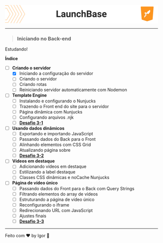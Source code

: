 <div style="">
  <a href="#">
    <img alt="LaunchBase" src=".github/logo.png"/>
  </a>
</div>

---

> ### **Iniciando no Back-end**

<div style="">
  <p>
    Estudando!
  </p>
</div>

**Índice**

  - [ ] **Criando o servidor**
    - [X] Iniciando a configuração do servidor
    - [ ] Criando o servidor
    - [ ] Criando rotas
    - [ ] Reiniciando servidor automaticamente com Nodemon

  - [ ] **Template Engine**
    - [ ] Instalando e configurando o Nunjucks
    - [ ] Trazendo o Front end do site para o servidor
    - [ ] Página dinâmica com Nunjucks
    - [ ] Configurando arquivos .njk
    - [ ] [**Desafio 3-1**](https://github.com/rocketseat-education/bootcamp-launchbase-desafios-03/blob/master/desafios/03-1-primeiro-servidor.md)

  - [ ] **Usando dados dinâmicos**
    - [ ] Exportando e importando JavaScript
    - [ ] Passando dados do Back para o Front
    - [ ] Alinhando elementos com CSS Grid
    - [ ] Atualizando página sobre
    - [ ] [**Desafio 3-2**](https://github.com/rocketseat-education/bootcamp-launchbase-desafios-03/blob/master/desafios/03-2-nunjucks-e-dados-dinamicos.md)

  - [ ] **Vídeos em destaque**
    - [ ] Adicionando vídeos em destaque
    - [ ] Estilizando a label destaque
    - [ ] Classes CSS dinâmicas e noCache Nunjucks

  - [ ] **Página de vídeo único**
    - [ ] Passando dados do Front para o Back com Query Strings
    - [ ] Filtrando elementos do array de vídeos
    - [ ] Estruturando a página de vídeo único
    - [ ] Reconfigurando o iframe
    - [ ] Redirecionando URL com JavaScript
    - [ ] Ajustes finais
    - [ ] [**Desafio 3-3**](https://github.com/rocketseat-education/bootcamp-launchbase-desafios-03/blob/master/desafios/03-3-pagina-descricao-curso.md)

---

Feito com ❤ by Igor 🖖